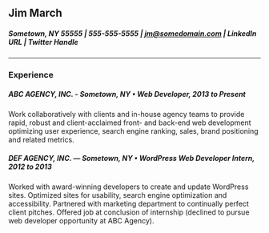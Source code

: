 ## Jim March
##### Sometown, NY 55555 | 555-555-5555 | jm@somedomain.com | LinkedIn URL | Twitter Handle
---

### Experience

##### ABC AGENCY, INC. - Sometown, NY • Web Developer, 2013 to Present
Work collaboratively with clients and in-house agency teams to provide rapid, robust and client-acclaimed front- and back-end web development optimizing user experience, search engine ranking, sales, brand positioning and related metrics.

##### DEF AGENCY, INC. — Sometown, NY • WordPress Web Developer Intern, 2012 to 2013
Worked with award-winning developers to create and update WordPress sites. Optimized sites for usability, search engine optimization and accessibility. Partnered with marketing department to continually perfect client pitches. Offered job at conclusion of internship (declined to pursue web developer opportunity at ABC Agency).
